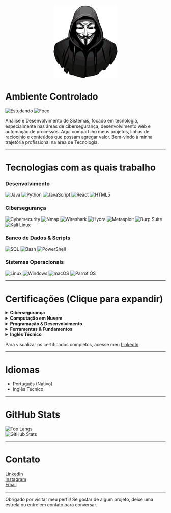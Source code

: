 <p align="center">
  <img src="https://raw.githubusercontent.com/euuCode/euuCode/refs/heads/main/anonymous.webp" width="200">
</p>

# Ambiente Controlado

![Estudando](https://img.shields.io/badge/Estudando-ISO%2027001%2C%20Ingl%C3%AAs%20Avan%C3%A7ado%2C%20Java%20SpringBoot-5E35B1?style=flat-square&logo=book&logoColor=white)
![Foco](https://img.shields.io/badge/Foco-Cybersecurity%2C%20DevWeb%2C%20Automa%C3%A7%C3%A3o-7E57C2?style=flat-square&logo=target&logoColor=white)

Análise e Desenvolvimento de Sistemas, focado em tecnologia, especialmente nas áreas de cibersegurança, desenvolvimento web e automação de processos. Aqui compartilho meus projetos, linhas de raciocínio e conteúdos que possam agregar valor. Bem-vindo à minha trajetória profissional na área de Tecnologia.

---

# Tecnologias com as quais trabalho

### Desenvolvimento

![Java](https://img.shields.io/badge/Java-9933CC?style=flat-square&logo=java&logoColor=white)
![Python](https://img.shields.io/badge/Python-7E57C2?style=flat-square&logo=python&logoColor=white)
![JavaScript](https://img.shields.io/badge/JavaScript-AB47BC?style=flat-square&logo=javascript&logoColor=white)
![React](https://img.shields.io/badge/React-8E24AA?style=flat-square&logo=react&logoColor=white)
![HTML5](https://img.shields.io/badge/HTML5-6A1B9A?style=flat-square&logo=html5&logoColor=white)

### Cibersegurança

![Cybersecurity](https://img.shields.io/badge/Cybersecurity-9C27B0?style=flat-square&logo=hack-the-box&logoColor=white)
![Nmap](https://img.shields.io/badge/Nmap-7B1FA2?style=flat-square&logo=nmap&logoColor=white)
![Wireshark](https://img.shields.io/badge/Wireshark-8E24AA?style=flat-square&logo=wireshark&logoColor=white)
![Hydra](https://img.shields.io/badge/Hydra-BA68C8?style=flat-square&logo=hydra&logoColor=white)
![Metasploit](https://img.shields.io/badge/Metasploit-9C27B0?style=flat-square&logo=metasploit&logoColor=white)
![Burp Suite](https://img.shields.io/badge/Burp_Suite-8E24AA?style=flat-square&logo=burp-suite&logoColor=white)
![Kali Linux](https://img.shields.io/badge/Kali_Linux-7B1FA2?style=flat-square&logo=kalilinux&logoColor=white)

### Banco de Dados & Scripts

![SQL](https://img.shields.io/badge/SQL-6A1B9A?style=flat-square&logo=postgresql&logoColor=white)
![Bash](https://img.shields.io/badge/Bash-7B1FA2?style=flat-square&logo=gnu-bash&logoColor=white)
![PowerShell](https://img.shields.io/badge/PowerShell-8E24AA?style=flat-square&logo=powershell&logoColor=white)

### Sistemas Operacionais

![Linux](https://img.shields.io/badge/Linux-7B1FA2?style=flat-square&logo=linux&logoColor=white)
![Windows](https://img.shields.io/badge/Windows-6A1B9A?style=flat-square&logo=windows&logoColor=white)
![macOS](https://img.shields.io/badge/macOS-4A148C?style=flat-square&logo=apple&logoColor=white)
![Parrot OS](https://img.shields.io/badge/Parrot%20OS-7B1FA2?style=flat-square&logo=parrot-security&logoColor=white)

---

# Certificações (Clique para expandir)

<details>
  <summary><strong>Cibersegurança</strong></summary>

- Sistemas Computacionais e Segurança – Centro Universitário Una  
- Introduction to Cybersecurity – Cisco  
- Cybersecurity Fundamentals – IBM  
- Endpoint Security – Cisco  
- Ethical Hacker – Cisco  
- Junior Cybersecurity Analyst – Cisco  
</details>

<details>
  <summary><strong>Computação em Nuvem</strong></summary>

- AWS Academy Graduate – Cloud Foundations – AWS  
- Fundamentos de Computação em Nuvem na AWS – DIO  
- US Green Software Development – Green Software Foundation  
- PT-BR Green Software Development – Green Software Foundation  
</details>

<details>
  <summary><strong>Programação & Desenvolvimento</strong></summary>

- Programação Orientada a Objetos com Java – DIO  
- Python Essentials 1 – Cisco  
- Python Essentials 2 – Cisco  
-Fundamentos de Data Science e Inteligência Artificial -Data Science Academy 
- Desenvolvimento Moderno de Software – DIO  
- Princípios de Desenvolvimento de Software – DIO  
- Modelagem de Software – Centro Universitário Una  
- Programação de Soluções Computacionais – Centro Universitário Una  
</details>

<details>
  <summary><strong>Ferramentas & Fundamentos</strong></summary>

- Introdução ao Git e ao GitHub – DIO  
- Ambientes Computacionais e Conectividade – Centro Universitário Una  
- Programação e Pensamento Computacional – DIO & UNA  
</details>

<details>
  <summary><strong>Inglês Técnico</strong></summary>

- English for IT 1 – Cisco  
- English for IT 2 – Cisco  
</details>

<p>Para visualizar os certificados completos, acesse meu <a href="https://linkedin.com/in/marcio-ferreira01/" target="_blank">LinkedIn</a>.</p>

---

# Idiomas

- Português (Nativo)  
- Inglês Técnico  

---

# GitHub Stats

![Top Langs](https://github-readme-stats.vercel.app/api/top-langs/?username=euuCode&layout=compact&theme=dracula&hide_border=true)  
![GitHub Stats](https://github-readme-stats.vercel.app/api?username=euuCode&show_icons=true&theme=dracula&hide_border=true)

---

# Contato

[LinkedIn](https://www.linkedin.com/in/marcio-ferreira01/)  
[Instagram](https://instagram.com/euumarcin)  
[Email](mailto:marcioh22007@gmail.com)

---

Obrigado por visitar meu perfil! Se gostar de algum projeto, deixe uma estrela ou entre em contato para conversar.
